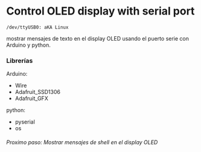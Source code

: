 # Control OLED display with serial port

```
/dev/ttyUSB0: aKA Linux
```

mostrar mensajes de texto en el display OLED usando el puerto serie con Arduino y python.

### Librerías
Arduino:
- Wire
- Adafruit_SSD1306
- Adafruit_GFX

python:
- pyserial
- os

###### Proximo paso: Mostrar mensajes de shell en el display OLED